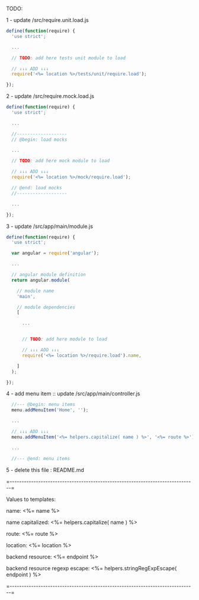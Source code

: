
TODO:

1 - update /src/require.unit.load.js

```javascript
define(function(require) {
  'use strict';

  ...

  // TODO: add here tests unit module to load

  // ↓↓↓ ADD ↓↓↓
  require('<%= location %>/tests/unit/require.load');

});
```


2 - update /src/require.mock.load.js

```javascript
define(function(require) {
  'use strict';

  ...

  //-------------------
  // @begin: load mocks

  ...

  // TODO: add here mock module to load

  // ↓↓↓ ADD ↓↓↓
  require('<%= location %>/mock/require.load');

  // @end: load mocks
  //-------------------

  ...

});
```


3 - update /src/app/main/module.js

```javascript
define(function(require) {
  'use strict';

  var angular = require('angular');

  ...

  // angular module definition
  return angular.module(

    // module name
    'main',

    // module dependencies
    [

      ...


      // TODO: add here module to load

      // ↓↓↓ ADD ↓↓↓
      require('<%= location %>/require.load').name,

    ]
  );

});
```


4 - add menu item :: update /src/app/main/controller.js

```javascript
  //--- @begin: menu items
  menu.addMenuItem('Home', '');

  ...

  // ↓↓↓ ADD ↓↓↓
  menu.addMenuItem('<%= helpers.capitalize( name ) %>', '<%= route %>');

  ...

  //--- @end: menu items
```


5 - delete this file : README.md


=------------------------------------------------------------------------------=

Values to templates:

  name: <%= name %>

  name capitalized: <%= helpers.capitalize( name ) %>

  route: <%= route %>

  location: <%= location %>

  backend resource: <%= endpoint %>

  backend resource regexp escape: <%= helpers.stringRegExpEscape( endpoint ) %>

=------------------------------------------------------------------------------=
